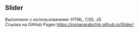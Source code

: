 ## Slider <br/>
Выполнено с использованием: HTML, CSS, JS<br/>
Ссылка на GitHub Pages https://romanarabchik.github.io/Slider/
